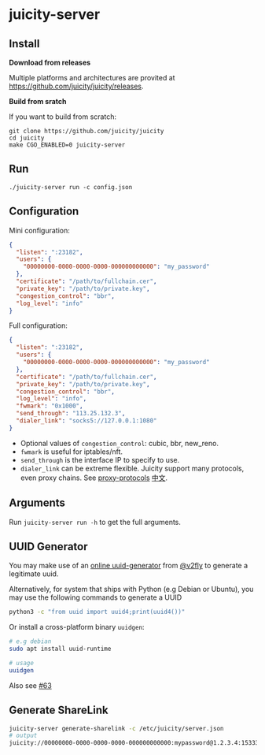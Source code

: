 # juicity-server

## Install

**Download from releases**

Multiple platforms and architectures are provited at <https://github.com/juicity/juicity/releases>.

**Build from sratch**

If you want to build from scratch:

```shell
git clone https://github.com/juicity/juicity
cd juicity
make CGO_ENABLED=0 juicity-server
```

## Run

```shell
./juicity-server run -c config.json
```

## Configuration

Mini configuration:

```json
{
  "listen": ":23182",
  "users": {
    "00000000-0000-0000-0000-000000000000": "my_password"
  },
  "certificate": "/path/to/fullchain.cer",
  "private_key": "/path/to/private.key",
  "congestion_control": "bbr",
  "log_level": "info"
}
```

Full configuration:

```json
{
  "listen": ":23182",
  "users": {
    "00000000-0000-0000-0000-000000000000": "my_password"
  },
  "certificate": "/path/to/fullchain.cer",
  "private_key": "/path/to/private.key",
  "congestion_control": "bbr",
  "log_level": "info",
  "fwmark": "0x1000",
  "send_through": "113.25.132.3",
  "dialer_link": "socks5://127.0.0.1:1080"
}
```

- Optional values of `congestion_control`: cubic, bbr, new_reno.
- `fwmark` is useful for iptables/nft.
- `send_through` is the interface IP to specify to use.
- `dialer_link` can be extreme flexible. Juicity support many protocols, even proxy chains. See [proxy-protocols](https://github.com/daeuniverse/dae/blob/main/docs/en/proxy-protocols.md) [中文](https://github.com/daeuniverse/dae/blob/main/docs/zh/proxy-protocols.md).

## Arguments

Run `juicity-server run -h` to get the full arguments.

## UUID Generator

You may make use of an [online uuid-generator](https://www.v2fly.org/en_US/awesome/tools.html) from [@v2fly](https://github.com/v2fly) to generate a legitimate uuid.

Alternatively, for system that ships with Python (e.g Debian or Ubuntu), you may use the following commands to generate a UUID

```bash
python3 -c "from uuid import uuid4;print(uuid4())"
```

Or install a cross-platform binary `uuidgen`:

```bash
# e.g debian
sudo apt install uuid-runtime

# usage
uuidgen
```

Also see [#63](https://github.com/juicity/juicity/issues/63)

## Generate ShareLink

```bash
juicity-server generate-sharelink -c /etc/juicity/server.json
# output
juicity://00000000-0000-0000-0000-000000000000:mypassword@1.2.3.4:15333?congestion_control=bbr&pinned_certchain_sha256=5ykL73pOK7NAu92A48dCrFjDqDowdChUSmlpQzudmvc%3D&sni=example.com
```
